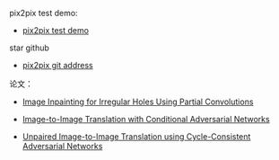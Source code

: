 pix2pix test  demo:
* [pix2pix test  demo](https://affinelayer.com/pixsrv/)

star github
* [pix2pix git address](https://github.com/yuanxiaosc/DeepNude-an-Image-to-Image-technology)


论文：

* [Image Inpainting for Irregular Holes Using Partial Convolutions](https://arxiv.org/abs/1804.07723)

* [Image-to-Image Translation with Conditional Adversarial Networks](https://phillipi.github.io/pix2pix/)


* [Unpaired Image-to-Image Translation using Cycle-Consistent Adversarial Networks](https://arxiv.org/abs/1703.10593)
